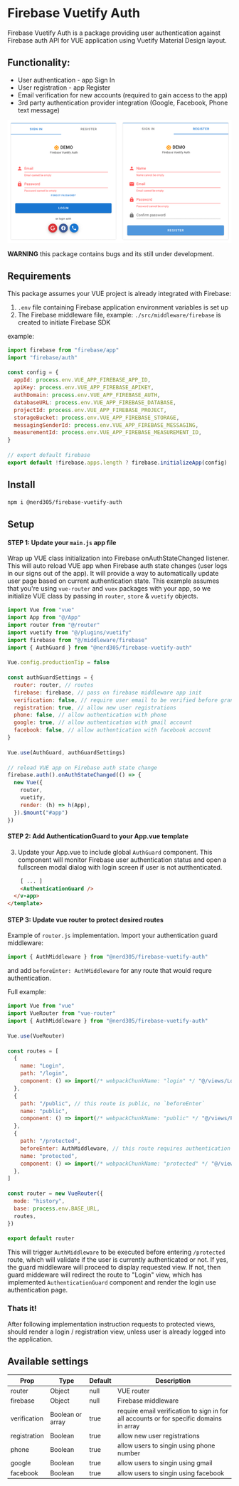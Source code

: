 # Firebase Vuetify Auth

Firebase Vuetify Auth is a package providing user authentication against Firebase auth API for VUE application using Vuetify Material Design layout.

## Functionality:

- User authentication - app Sign In
- User registration - app Register
- Email verification for new accounts (required to gain access to the app)
- 3rd party authentication provider integration (Google, Facebook, Phone text message)

![Login Registration Example](./src/assets/auth-example.png)

**WARNING** this package contains bugs and its still under development.

## Requirements

This package assumes your VUE project is already integrated with Firebase:

1. `.env` file containing Firebase application environment variables is set up
2. The Firebase middleware file, example: `./src/middleware/firebase` is created to initiate Firebase SDK

example:

```javascript
import firebase from "firebase/app"
import "firebase/auth"

const config = {
  appId: process.env.VUE_APP_FIREBASE_APP_ID,
  apiKey: process.env.VUE_APP_FIREBASE_APIKEY,
  authDomain: process.env.VUE_APP_FIREBASE_AUTH,
  databaseURL: process.env.VUE_APP_FIREBASE_DATABASE,
  projectId: process.env.VUE_APP_FIREBASE_PROJECT,
  storageBucket: process.env.VUE_APP_FIREBASE_STORAGE,
  messagingSenderId: process.env.VUE_APP_FIREBASE_MESSAGING,
  measurementId: process.env.VUE_APP_FIREBASE_MEASUREMENT_ID,
}

// export default firebase
export default !firebase.apps.length ? firebase.initializeApp(config) : firebase.app()
```

## Install

```bash
npm i @nerd305/firebase-vuetify-auth
```

## Setup

#### STEP 1: Update your `main.js` app file

Wrap up VUE class initialization into Firebase onAuthStateChanged listener.
This will auto reload VUE app when Firebase auth state changes (user logs in our signs out of the app).
It will provide a way to automatically update user page based on current authentication state.
This example assumes that you're using `vue-router` and `vuex` packages with your app, so we initialize
VUE class by passing in `router`, `store` & `vuetify` objects.

```javascript
import Vue from "vue"
import App from "@/App"
import router from "@/router"
import vuetify from "@/plugins/vuetify"
import firebase from "@/middleware/firebase"
import { AuthGuard } from "@nerd305/firebase-vuetify-auth"

Vue.config.productionTip = false

const authGuardSettings = {
  router: router, // routes
  firebase: firebase, // pass on firebase middleware app init
  verification: false, // require user email to be verified before granting access
  registration: true, // allow new user registrations
  phone: false, // allow authentication with phone
  google: true, // allow authentication with gmail account
  facebook: false, // allow authentication with facebook account
}

Vue.use(AuthGuard, authGuardSettings)

// reload VUE app on Firebase auth state change
firebase.auth().onAuthStateChanged(() => {
  new Vue({
    router,
    vuetify,
    render: (h) => h(App),
  }).$mount("#app")
})
```

#### STEP 2: Add AuthenticationGuard to your App.vue template

3. Update your App.vue to include global `AuthGuard` component.
   This component will monitor Firebase user authentication status and open a fullscreen modal dialog
   with login screen if user is not autthenticated.

```html
    [ ... ]
    <AuthenticationGuard />
  </v-app>
</template>
```

#### STEP 3: Update vue router to protect desired routes

Example of `router.js` implementation. Import your authentication guard middleware:

```javascript
import { AuthMiddleware } from "@nerd305/firebase-vuetify-auth"
```

and add `beforeEnter: AuthMiddleware` for any route that would requre authentication.

Full example:

```javascript
import Vue from "vue"
import VueRouter from "vue-router"
import { AuthMiddleware } from "@nerd305/firebase-vuetify-auth"

Vue.use(VueRouter)

const routes = [
  {
    name: "Login",
    path: "/login",
    component: () => import(/* webpackChunkName: "login" */ "@/views/Login"),
  },
  {
    path: "/public", // this route is public, no `beforeEnter`
    name: "public",
    component: () => import(/* webpackChunkName: "public" */ "@/views/Public.vue"), // example public route
  },
  {
    path: "/protected",
    beforeEnter: AuthMiddleware, // this route requires authentication guard
    name: "protected",
    component: () => import(/* webpackChunkName: "protected" */ "@/views/Protected.vue"), // example protected route
  },
]

const router = new VueRouter({
  mode: "history",
  base: process.env.BASE_URL,
  routes,
})

export default router
```

This will trigger `AuthMiddleware` to be executed before entering `/protected` route, which will validate if the user
is currently authenticated or not. If yes, the guard middleware will proceed to display requested view. If not, then guard middeware
will redirect the route to "Login" view, which has implemented `AuthenticationGuard` component and render the login use authentication page.

### Thats it!

After following implementation instruction requests to protected views, should render a login / registration view, unless user is already logged into the application.

## Available settings

| Prop         | Type             | Default | Description                                                                             |
| ------------ | ---------------- | ------- | --------------------------------------------------------------------------------------- |
| router       | Object           | null    | VUE router                                                                              |
| firebase     | Object           | null    | Firebase middleware                                                                     |
| verification | Boolean or array | true    | require email verification to sign in for all accounts or for specific domains in array |
| registration | Boolean          | true    | allow new user registrations                                                            |
| phone        | Boolean          | true    | allow users to singin using phone number                                                |
| google       | Boolean          | true    | allow users to singin using gmail                                                       |
| facebook     | Boolean          | true    | allow users to singin using facebook                                                    |

